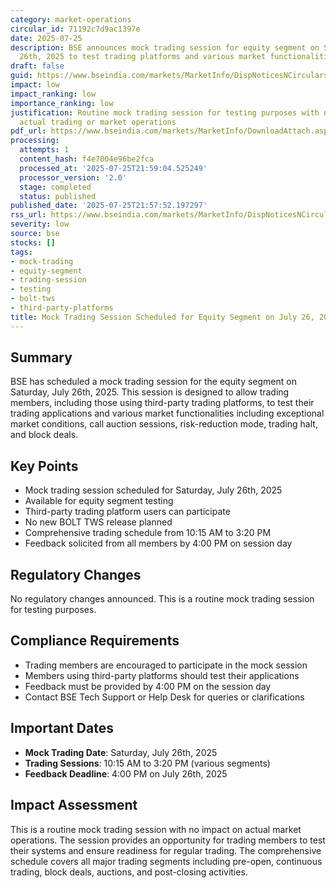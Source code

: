 ```yaml
---
category: market-operations
circular_id: 71192c7d9ac1397e
date: 2025-07-25
description: BSE announces mock trading session for equity segment on Saturday, July
  26th, 2025 to test trading platforms and various market functionalities.
draft: false
guid: https://www.bseindia.com/markets/MarketInfo/DispNoticesNCirculars.aspx?Noticeid={13616547-6654-423E-86CD-5DAAEDD158B3}&noticeno=20250725-1&dt=07/25/2025&icount=1&totcount=69&flag=0
impact: low
impact_ranking: low
importance_ranking: low
justification: Routine mock trading session for testing purposes with no impact on
  actual trading or market operations
pdf_url: https://www.bseindia.com/markets/MarketInfo/DownloadAttach.aspx?id=20250725-1&attachedId=
processing:
  attempts: 1
  content_hash: f4e7004e96be2fca
  processed_at: '2025-07-25T21:59:04.525249'
  processor_version: '2.0'
  stage: completed
  status: published
published_date: '2025-07-25T21:57:52.197297'
rss_url: https://www.bseindia.com/markets/MarketInfo/DispNoticesNCirculars.aspx?Noticeid={13616547-6654-423E-86CD-5DAAEDD158B3}&noticeno=20250725-1&dt=07/25/2025&icount=1&totcount=69&flag=0
severity: low
source: bse
stocks: []
tags:
- mock-trading
- equity-segment
- trading-session
- testing
- bolt-tws
- third-party-platforms
title: Mock Trading Session Scheduled for Equity Segment on July 26, 2025
---
```


## Summary

BSE has scheduled a mock trading session for the equity segment on Saturday, July 26th, 2025. This session is designed to allow trading members, including those using third-party trading platforms, to test their trading applications and various market functionalities including exceptional market conditions, call auction sessions, risk-reduction mode, trading halt, and block deals.

## Key Points

- Mock trading session scheduled for Saturday, July 26th, 2025
- Available for equity segment testing
- Third-party trading platform users can participate
- No new BOLT TWS release planned
- Comprehensive trading schedule from 10:15 AM to 3:20 PM
- Feedback solicited from all members by 4:00 PM on session day

## Regulatory Changes

No regulatory changes announced. This is a routine mock trading session for testing purposes.

## Compliance Requirements

- Trading members are encouraged to participate in the mock session
- Members using third-party platforms should test their applications
- Feedback must be provided by 4:00 PM on the session day
- Contact BSE Tech Support or Help Desk for queries or clarifications

## Important Dates

- **Mock Trading Date**: Saturday, July 26th, 2025
- **Trading Sessions**: 10:15 AM to 3:20 PM (various segments)
- **Feedback Deadline**: 4:00 PM on July 26th, 2025

## Impact Assessment

This is a routine mock trading session with no impact on actual market operations. The session provides an opportunity for trading members to test their systems and ensure readiness for regular trading. The comprehensive schedule covers all major trading segments including pre-open, continuous trading, block deals, auctions, and post-closing activities.